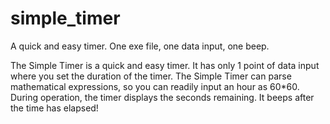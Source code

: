 # simple_timer
 A quick and easy timer. One exe file, one data input, one beep. 



The Simple Timer is a quick and easy timer. It has only 1 point of data input where you set the duration of the timer. The Simple Timer can parse mathematical expressions, so you can readily input an hour as 60*60. During operation, the timer displays the seconds remaining. It beeps after the time has elapsed!
